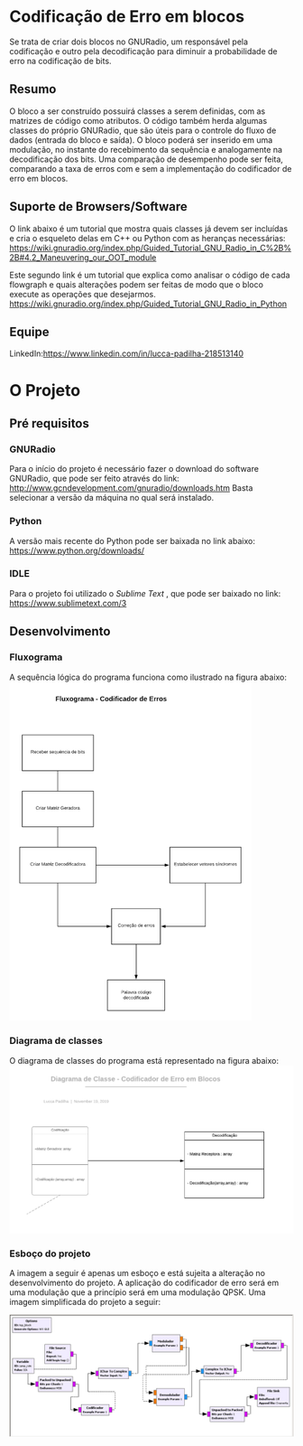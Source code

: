 # Codificação de Erro em blocos

Se trata de criar dois blocos no GNURadio, um responsável pela codificação e outro pela decodificação para diminuir a probabilidade de erro na codificação de bits.

## Resumo

O bloco a ser construído possuirá classes a serem definidas, com as matrizes de código como atributos. 
O código também herda algumas classes do próprio GNURadio, que são úteis para o controle do fluxo de dados (entrada do bloco e saída). 
O bloco poderá ser inserido em uma modulação, no instante do recebimento da sequência e analogamente na decodificação dos bits.
Uma comparação de desempenho pode ser feita, comparando a taxa de erros com e sem a implementação do codificador de erro em blocos.

## Suporte de Browsers/Software

O link abaixo é um tutorial que mostra quais classes já devem ser incluídas e cria o esqueleto delas em C++ ou Python com as heranças necessárias:
https://wiki.gnuradio.org/index.php/Guided_Tutorial_GNU_Radio_in_C%2B%2B#4.2_Maneuvering_our_OOT_module

Este segundo link é um tutorial que explica como analisar o código de cada flowgraph e quais alterações podem ser
feitas de modo que o bloco execute as operações que desejarmos.
https://wiki.gnuradio.org/index.php/Guided_Tutorial_GNU_Radio_in_Python

##  Equipe
 LinkedIn:https://www.linkedin.com/in/lucca-padilha-218513140
 

# O Projeto

## Pré requisitos
 
### GNURadio 
Para o início do projeto é necessário fazer o download do software GNURadio, que pode ser feito através do link:
http://www.gcndevelopment.com/gnuradio/downloads.htm
Basta selecionar a versão da máquina no qual será instalado.

### Python
A versão mais recente do Python pode ser baixada no link abaixo:
https://www.python.org/downloads/
### IDLE
Para o projeto foi utilizado o _Sublime Text_ , que pode ser baixado no link:
https://www.sublimetext.com/3

## Desenvolvimento

### Fluxograma

A sequência lógica do programa funciona como ilustrado na figura abaixo:
<img src = "images/fluxograma.png" height = 600>


### Diagrama de classes

O diagrama de classes do programa está representado na figura abaixo:
<img src = "images/diagrama_editado.png">

### Esboço do projeto

A imagem a seguir é apenas um esboço e está sujeita a alteração no desenvolvimento do projeto. A aplicação do codificador de erro será em uma modulação que a princípio será em uma modulação QPSK. Uma imagem simplificada do projeto a seguir:

<img src = "images/esboço.PNG"> 



